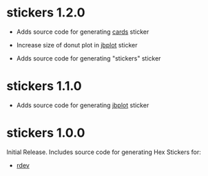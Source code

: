 # stickers 1.2.0

* Adds source code for generating [cards](https://jabenninghoff.github.io/cards/) sticker

* Increase size of donut plot in [jbplot](https://jabenninghoff.github.io/jbplot/) sticker

* Adds source code for generating "stickers" sticker

# stickers 1.1.0

* Adds source code for generating [jbplot](https://jabenninghoff.github.io/jbplot/) sticker

# stickers 1.0.0

Initial Release. Includes source code for generating Hex Stickers for:

* [rdev](https://jabenninghoff.github.io/rdev/)
